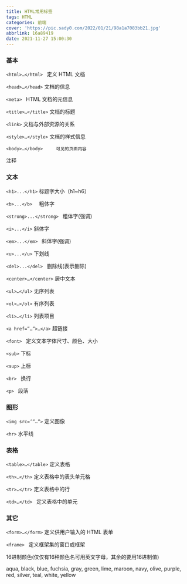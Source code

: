 ```yaml
---
title: HTML常用标签
tags: HTML
categories: 前端
cover: 'https://pic.sady0.com/2022/01/21/98a1a7083bb21.jpg'
abbrlink: 16a89419
date: 2021-11-27 15:00:30
---
```


### 基本

`<html>…</html> `     定义 HTML 文档

`<head>…</head>`     文档的信息

`<meta> `             HTML 文档的元信息

`<title>…</title>`       文档的标题

`<link>`               文档与外部资源的关系

`<style>…</style>`     文档的样式信息

`<body>…</body>     可见的页面内容`

<!--…-->            注释

### 文本

`<h1>...</h1>`               标题字大小（h1~h6）

`<b>...</b>  `               粗体字

`<strong>...</strong> `       粗体字(强调) 

`<i>...</i>`                   斜体字 

`<em>...</em> `             斜体字(强调)

`<u>...</u>`                 下划线

`<del>...</del> `             删除线(表示删除)

`<center>…</center>`        居中文本

`<ul>…</ul>`                无序列表 

`<ol>…</ol>`                有序列表

`<li>…</li>`                  列表项目

`<a href=”…”>…</a>`         超链接

`<font> `                    定义文本字体尺寸、颜色、大小

`<sub>`                     下标

`<sup>`                     上标

`<br> `                      换行

`<p> `                       段落

### 图形

`<img src=’”…”>`         定义图像

`<hr>`                   水平线

### 表格

`<table>…</table>`       定义表格

`<th>…</th>`            定义表格中的表头单元格

`<tr>…</tr>`             定义表格中的行

`<td>…</td> `          定义表格中的单元

### 其它

`<form>…</form>`       定义供用户输入的 HTML 表单

`<frame> `              定义框架集的窗口或框架


16进制颜色(仅仅有16种颜色名可用英文字母，其余的要用16进制值)

aqua, black, blue, fuchsia, gray, green, lime, maroon, navy, olive, purple, red, silver, teal, white, yellow